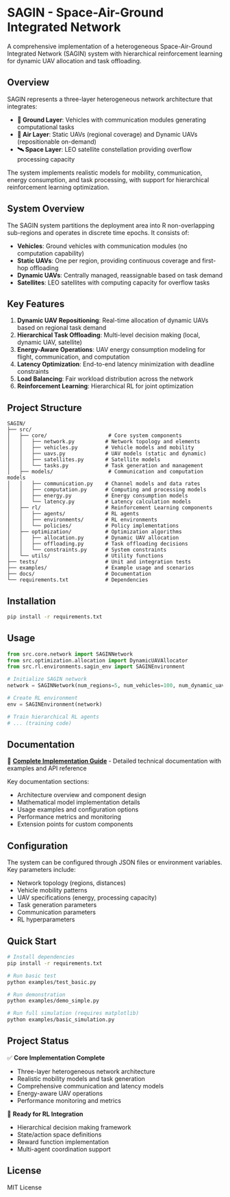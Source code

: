 # SAGIN - Space-Air-Ground Integrated Network

A comprehensive implementation of a heterogeneous Space-Air-Ground Integrated Network (SAGIN) system with hierarchical reinforcement learning for dynamic UAV allocation and task offloading.

## Overview

SAGIN represents a three-layer heterogeneous network architecture that integrates:

- **🚗 Ground Layer**: Vehicles with communication modules generating computational tasks
- **🚁 Air Layer**: Static UAVs (regional coverage) and Dynamic UAVs (repositionable on-demand)  
- **🛰️ Space Layer**: LEO satellite constellation providing overflow processing capacity

The system implements realistic models for mobility, communication, energy consumption, and task processing, with support for hierarchical reinforcement learning optimization.

## System Overview

The SAGIN system partitions the deployment area into R non-overlapping sub-regions and operates in discrete time epochs. It consists of:

- **Vehicles**: Ground vehicles with communication modules (no computation capability)
- **Static UAVs**: One per region, providing continuous coverage and first-hop offloading
- **Dynamic UAVs**: Centrally managed, reassignable based on task demand
- **Satellites**: LEO satellites with computing capacity for overflow tasks

## Key Features

1. **Dynamic UAV Repositioning**: Real-time allocation of dynamic UAVs based on regional task demand
2. **Hierarchical Task Offloading**: Multi-level decision making (local, dynamic UAV, satellite)
3. **Energy-Aware Operations**: UAV energy consumption modeling for flight, communication, and computation
4. **Latency Optimization**: End-to-end latency minimization with deadline constraints
5. **Load Balancing**: Fair workload distribution across the network
6. **Reinforcement Learning**: Hierarchical RL for joint optimization

## Project Structure

```
SAGIN/
├── src/
│   ├── core/                    # Core system components
│   │   ├── network.py          # Network topology and elements
│   │   ├── vehicles.py         # Vehicle models and mobility
│   │   ├── uavs.py             # UAV models (static and dynamic)
│   │   ├── satellites.py       # Satellite models
│   │   └── tasks.py            # Task generation and management
│   ├── models/                  # Communication and computation models
│   │   ├── communication.py    # Channel models and data rates
│   │   ├── computation.py      # Computing and processing models
│   │   ├── energy.py           # Energy consumption models
│   │   └── latency.py          # Latency calculation models
│   ├── rl/                     # Reinforcement Learning components
│   │   ├── agents/             # RL agents
│   │   ├── environments/       # RL environments
│   │   └── policies/           # Policy implementations
│   ├── optimization/           # Optimization algorithms
│   │   ├── allocation.py       # Dynamic UAV allocation
│   │   ├── offloading.py       # Task offloading decisions
│   │   └── constraints.py      # System constraints
│   └── utils/                  # Utility functions
├── tests/                      # Unit and integration tests
├── examples/                   # Example usage and scenarios
├── docs/                       # Documentation
└── requirements.txt            # Dependencies
```

## Installation

```bash
pip install -r requirements.txt
```

## Usage

```python
from src.core.network import SAGINNetwork
from src.optimization.allocation import DynamicUAVAllocator
from src.rl.environments.sagin_env import SAGINEnvironment

# Initialize SAGIN network
network = SAGINNetwork(num_regions=5, num_vehicles=100, num_dynamic_uavs=10)

# Create RL environment
env = SAGINEnvironment(network)

# Train hierarchical RL agents
# ... (training code)
```

## Documentation

📖 **[Complete Implementation Guide](docs/IMPLEMENTATION_GUIDE.md)** - Detailed technical documentation with examples and API reference

Key documentation sections:
- Architecture overview and component design
- Mathematical model implementation details
- Usage examples and configuration options
- Performance metrics and monitoring
- Extension points for custom components

## Configuration

The system can be configured through JSON files or environment variables. Key parameters include:

- Network topology (regions, distances)
- Vehicle mobility patterns
- UAV specifications (energy, processing capacity)
- Task generation parameters
- Communication parameters
- RL hyperparameters

## Quick Start

```bash
# Install dependencies
pip install -r requirements.txt

# Run basic test
python examples/test_basic.py

# Run demonstration
python examples/demo_simple.py

# Run full simulation (requires matplotlib)
python examples/basic_simulation.py
```

## Project Status

✅ **Core Implementation Complete**
- Three-layer heterogeneous network architecture
- Realistic mobility models and task generation
- Comprehensive communication and latency models
- Energy-aware UAV operations
- Performance monitoring and metrics

🔄 **Ready for RL Integration**
- Hierarchical decision making framework
- State/action space definitions
- Reward function implementation
- Multi-agent coordination support

## License

MIT License
